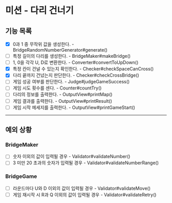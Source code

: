 # 미션 - 다리 건너기

## 기능 목록

- [x] 0과 1 중 무작위 값을 생성한다. - BridgeRandomNumberGenerator#generate()
- [ ] 특정 길이의 다리를 생성한다. - BridgeMaker#makeBridge()
- [ ] 1, 0을 각각 U, D로 변환한다. - Converter#convertToUpDown()
- [x] 특정 칸이 건널 수 있는지 확인한다. - Checker#checkSpaceCanCross()
- [x] 다리 끝까지 건넜는지 판단한다. - Checker#checkCrossBridge()
- [ ] 게임 성공 여부를 판단한다. - Judge#judgeGameSuccess()
- [ ] 게임 시도 횟수를 센다. - Counter#countTry()
- [ ] 다리의 정보를 출력한다. - OutputView#printMap()
- [ ] 게임 결과를 출력한다. - OutputView#printResult()
- [ ] 게임 시작 메세지를 출력한다. - OutputView#printGameStart()

---

## 예외 상황

### BridgeMaker

- [ ] 숫자 이외의 값이 입력될 경우 - Validator#validateNumber()
- [ ] 3 미만 20 초과의 숫자가 입력될 경우 - Validator#validateNumberRange()

### BridgeGame

- [ ] 라운드마다 U와 D 이외의 값이 입력될 경우 - Validator#validateMove()
- [ ] 게임 재시작 시 R과 Q 이외의 값이 입력될 경우 - Validator#validateRetry()
